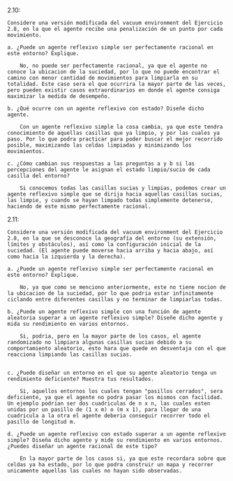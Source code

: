 
2.10: 

    Considere una versión modificada del vacuum environment del Ejercicio 2.8, en la que el agente recibe una penalización de un punto por cada movimiento.

    a. ¿Puede un agente reflexivo simple ser perfectamente racional en este entorno? Explique.

        No, no puede ser perfectamente racional, ya que el agente no conoce la ubicacion de la suciedad, por lo que no puede encontrar el camino con menor cantidad de movimientos para limpiarla en su totalidad. Este caso sera el que ocurrira la mayor parte de las veces, pero pueden existir casos extraordinarios en donde el agente consiga maximizar la medida de desempeño.

    b. ¿Qué ocurre con un agente reflexivo con estado? Diseñe dicho agente.

        Con un agente reflexivo simple la cosa cambia, ya que este tendra conocimiento de aquellas casillas que ya limpio, y por las cuales ya paso. Por lo que podra practicar para poder buscar el mejor recorrido posible, maximizando las celdas limpiadas y minimizando los movimientos.

    c. ¿Cómo cambian sus respuestas a las preguntas a y b si las percepciones del agente le asignan el estado limpio/sucio de cada casilla del entorno?

        Si conocemos todas las casillas sucias y limpias, podemos crear un agente reflexivo simple que se dirija hacia aquellas casillas sucias, las limpie, y cuando se hayan limpado todas simplemente detenerse, haciendo de este mismo perfectamente racional.

2.11: 

    Considere una versión modificada del vacuum environment del Ejercicio 2.8, en la que se desconoce la geografía del entorno (su extensión, límites y obstáculos), así como la configuración inicial de la suciedad. (El agente puede moverse hacia arriba y hacia abajo, así como hacia la izquierda y la derecha).

    a. ¿Puede un agente reflexivo simple ser perfectamente racional en este entorno? Explique.

        No, ya que como se menciono anteriormente, este no tiene nocion de la ubicacion de la suciedad, por lo que podria estar infinitamente ciclando entre diferentes casillas y no terminar de limpiarlas todas.

    b. ¿Puede un agente reflexivo simple con una función de agente aleatoria superar a un agente reflexivo simple? Diseñe dicho agente y mida su rendimiento en varios entornos.

        Si, podria, pero en la mayor parte de los casos, el agente randomizado no limpiara algunas casillas sucias debido a su comportamiento aleatorio, esto hara que quede en desventaja con el que reacciona limpiando las casillas sucias. 


    c. ¿Puede diseñar un entorno en el que su agente aleatorio tenga un rendimiento deficiente? Muestra tus resultados.

        Si, aquellos entornos los cuales tengan "pasillos cerrados", sera deficiente, ya que el agente no podra pasar los mismos con facilidad. Un ejemplo podrian ser dos cuadriculas de n x n, las cuales esten unidas por un pasillo de (1 x m) o (m x 1), para llegar de una cuadricula a la otra el agente deberia conseguir recorrer todo el pasillo de longitud m.

    d. ¿Puede un agente reflexivo con estado superar a un agente reflexivo simple? Diseña dicho agente y mide su rendimiento en varios entornos. ¿Puedes diseñar un agente racional de este tipo?

        En la mayor parte de los casos si, ya que este recordara sobre que celdas ya ha estado, por lo que podra construir un mapa y recorrer unicamente aquellas las cuales no hayan sido observadas.